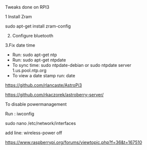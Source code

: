 Tweaks done on RPI3 

1 Install Zram 

 sudo apt-get install zram-config
 
 2. Configure bluetooth
 
 3.Fix date time
 
 - Run: sudo apt-get ntp
- Run: sudo apt-get ntpdate
- To sync time: sudo ntpdate-debian or sudo ntpdate server 1.us.pool.ntp.org
- To view a date stamp run: date

 
 https://github.com/rlancaste/AstroPi3
 
 https://github.com/rkaczorek/astroberry-server/
 
To disable powermanagement

Run : iwconfig

sudo nano  /etc/network/interfaces 

add line: wireless-power off


https://www.raspberrypi.org/forums/viewtopic.php?f=36&t=167510
